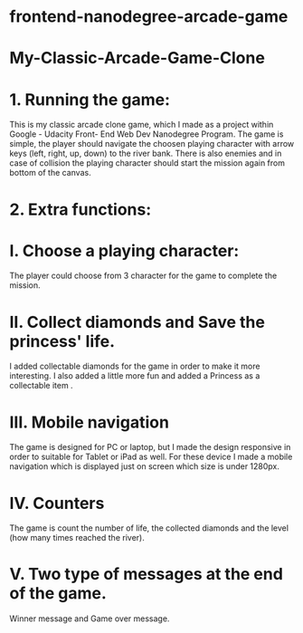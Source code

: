 frontend-nanodegree-arcade-game
===============================
# My-Classic-Arcade-Game-Clone
# 1. Running the game:
This is my classic arcade clone game, which I made as a project within Google - Udacity Front- End Web Dev Nanodegree Program.
The game is simple, the player should navigate the choosen playing character with arrow keys (left, right, up, down) to the river bank.
There is also enemies and in case of collision the playing character should start the mission again from bottom of the canvas.

# 2. Extra functions:
# I. Choose a playing character:
The player could choose from 3 character for the game to complete the mission.

# II. Collect diamonds and Save the princess' life.
I added collectable diamonds for the game in order to make it more interesting. I also added a little more fun and added a Princess as a collectable item .

# III. Mobile navigation
The game is designed for PC or laptop, but I made the design responsive in order to suitable for Tablet or iPad as well. For these device I made a mobile navigation which is displayed just on screen which size is under 1280px.

# IV. Counters
The game is count the number of life, the collected diamonds and the level (how many times reached the river).

# V. Two type of messages at the end of the game.
Winner message and Game over message.

